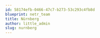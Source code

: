 ```yaml
---
id: 58174efb-0466-47c7-b273-53c293c4fb8d
blueprint: netr_team
title: Nürnberg
author: little_admin
slug: nurnberg
---
```

